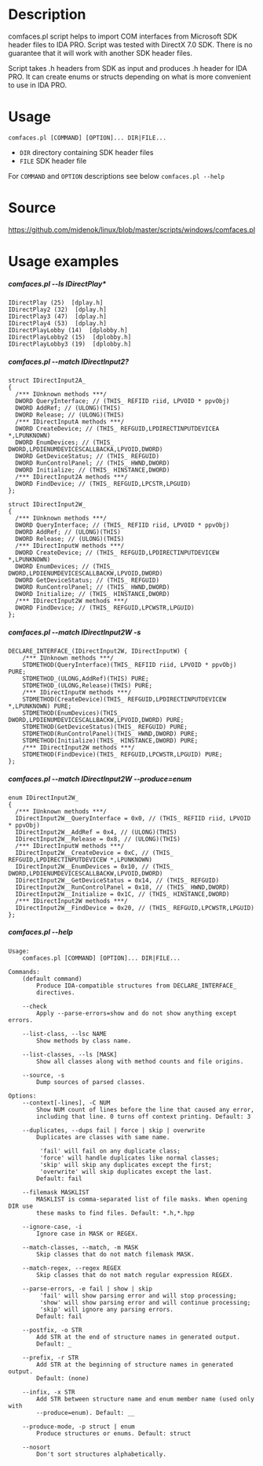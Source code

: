 # Description

comfaces.pl script helps to import COM interfaces from Microsoft SDK header files to IDA PRO. Script was tested with DirectX 7.0 SDK. There is no guarantee that it will work with another SDK header files.

Script takes .h headers from SDK as input and produces .h header for IDA PRO. It can create enums or structs depending on what is more convenient to use in IDA PRO.

# Usage

`comfaces.pl [COMMAND] [OPTION]... DIR|FILE...`
  - `DIR` directory containing SDK header files
  - `FILE` SDK header file

For `COMMAND` and `OPTION` descriptions see below `comfaces.pl --help`

# Source

https://github.com/midenok/linux/blob/master/scripts/windows/comfaces.pl

# Usage examples

##### comfaces.pl --ls IDirectPlay*
```
IDirectPlay (25)  [dplay.h]
IDirectPlay2 (32)  [dplay.h]
IDirectPlay3 (47)  [dplay.h]
IDirectPlay4 (53)  [dplay.h]
IDirectPlayLobby (14)  [dplobby.h]
IDirectPlayLobby2 (15)  [dplobby.h]
IDirectPlayLobby3 (19)  [dplobby.h]
```

##### comfaces.pl --match IDirectInput2?
```
struct IDirectInput2A_
{
  /*** IUnknown methods ***/
  DWORD QueryInterface; // (THIS_ REFIID riid, LPVOID * ppvObj)
  DWORD AddRef; // (ULONG)(THIS)
  DWORD Release; // (ULONG)(THIS)
  /*** IDirectInputA methods ***/
  DWORD CreateDevice; // (THIS_ REFGUID,LPDIRECTINPUTDEVICEA *,LPUNKNOWN)
  DWORD EnumDevices; // (THIS_ DWORD,LPDIENUMDEVICESCALLBACKA,LPVOID,DWORD)
  DWORD GetDeviceStatus; // (THIS_ REFGUID)
  DWORD RunControlPanel; // (THIS_ HWND,DWORD)
  DWORD Initialize; // (THIS_ HINSTANCE,DWORD)
  /*** IDirectInput2A methods ***/
  DWORD FindDevice; // (THIS_ REFGUID,LPCSTR,LPGUID)
};

struct IDirectInput2W_
{
  /*** IUnknown methods ***/
  DWORD QueryInterface; // (THIS_ REFIID riid, LPVOID * ppvObj)
  DWORD AddRef; // (ULONG)(THIS)
  DWORD Release; // (ULONG)(THIS)
  /*** IDirectInputW methods ***/
  DWORD CreateDevice; // (THIS_ REFGUID,LPDIRECTINPUTDEVICEW *,LPUNKNOWN)
  DWORD EnumDevices; // (THIS_ DWORD,LPDIENUMDEVICESCALLBACKW,LPVOID,DWORD)
  DWORD GetDeviceStatus; // (THIS_ REFGUID)
  DWORD RunControlPanel; // (THIS_ HWND,DWORD)
  DWORD Initialize; // (THIS_ HINSTANCE,DWORD)
  /*** IDirectInput2W methods ***/
  DWORD FindDevice; // (THIS_ REFGUID,LPCWSTR,LPGUID)
};
```

##### comfaces.pl --match IDirectInput2W -s
```
DECLARE_INTERFACE_(IDirectInput2W, IDirectInputW) {
    /*** IUnknown methods ***/
    STDMETHOD(QueryInterface)(THIS_ REFIID riid, LPVOID * ppvObj) PURE;
    STDMETHOD_(ULONG,AddRef)(THIS) PURE;
    STDMETHOD_(ULONG,Release)(THIS) PURE;
    /*** IDirectInputW methods ***/
    STDMETHOD(CreateDevice)(THIS_ REFGUID,LPDIRECTINPUTDEVICEW *,LPUNKNOWN) PURE;
    STDMETHOD(EnumDevices)(THIS_ DWORD,LPDIENUMDEVICESCALLBACKW,LPVOID,DWORD) PURE;
    STDMETHOD(GetDeviceStatus)(THIS_ REFGUID) PURE;
    STDMETHOD(RunControlPanel)(THIS_ HWND,DWORD) PURE;
    STDMETHOD(Initialize)(THIS_ HINSTANCE,DWORD) PURE;
    /*** IDirectInput2W methods ***/
    STDMETHOD(FindDevice)(THIS_ REFGUID,LPCWSTR,LPGUID) PURE;
};
```

##### comfaces.pl --match IDirectInput2W --produce=enum
```
enum IDirectInput2W_
{
  /*** IUnknown methods ***/
  IDirectInput2W__QueryInterface = 0x0, // (THIS_ REFIID riid, LPVOID * ppvObj)
  IDirectInput2W__AddRef = 0x4, // (ULONG)(THIS)
  IDirectInput2W__Release = 0x8, // (ULONG)(THIS)
  /*** IDirectInputW methods ***/
  IDirectInput2W__CreateDevice = 0xC, // (THIS_ REFGUID,LPDIRECTINPUTDEVICEW *,LPUNKNOWN)
  IDirectInput2W__EnumDevices = 0x10, // (THIS_ DWORD,LPDIENUMDEVICESCALLBACKW,LPVOID,DWORD)
  IDirectInput2W__GetDeviceStatus = 0x14, // (THIS_ REFGUID)
  IDirectInput2W__RunControlPanel = 0x18, // (THIS_ HWND,DWORD)
  IDirectInput2W__Initialize = 0x1C, // (THIS_ HINSTANCE,DWORD)
  /*** IDirectInput2W methods ***/
  IDirectInput2W__FindDevice = 0x20, // (THIS_ REFGUID,LPCWSTR,LPGUID)
};
```

##### comfaces.pl --help
```
Usage:
    comfaces.pl [COMMAND] [OPTION]... DIR|FILE...

Commands:
    (default command)
        Produce IDA-compatible structures from DECLARE_INTERFACE_
        directives.

    --check
        Apply --parse-errors=show and do not show anything except errors.

    --list-class, --lsc NAME
        Show methods by class name.

    --list-classes, --ls [MASK]
        Show all classes along with method counts and file origins.

    --source, -s
        Dump sources of parsed classes.

Options:
    --context[-lines], -C NUM
        Show NUM count of lines before the line that caused any error,
        including that line. 0 turns off context printing. Default: 3

    --duplicates, --dups fail | force | skip | overwrite
        Duplicates are classes with same name.

         'fail' will fail on any duplicate class;
         'force' will handle duplicates like normal classes;
         'skip' will skip any duplicates except the first;
         'overwrite' will skip duplicates except the last.
        Default: fail

    --filemask MASKLIST
        MASKLIST is comma-separated list of file masks. When opening DIR use
        these masks to find files. Default: *.h,*.hpp

    --ignore-case, -i
        Ignore case in MASK or REGEX.

    --match-classes, --match, -m MASK
        Skip classes that do not match filemask MASK.

    --match-regex, --regex REGEX
        Skip classes that do not match regular expression REGEX.

    --parse-errors, -e fail | show | skip
         'fail' will show parsing error and will stop processing;
         'show' will show parsing error and will continue processing;
         'skip' will ignore any parsing errors.
        Default: fail

    --postfix, -o STR
        Add STR at the end of structure names in generated output.
        Default: _

    --prefix, -r STR
        Add STR at the beginning of structure names in generated output.
        Default: (none)

    --infix, -x STR
        Add STR between structure name and enum member name (used only with
        --produce=enum). Default: __

    --produce-mode, -p struct | enum
        Produce structures or enums. Default: struct

    --nosort
        Don't sort structures alphabetically.
```
